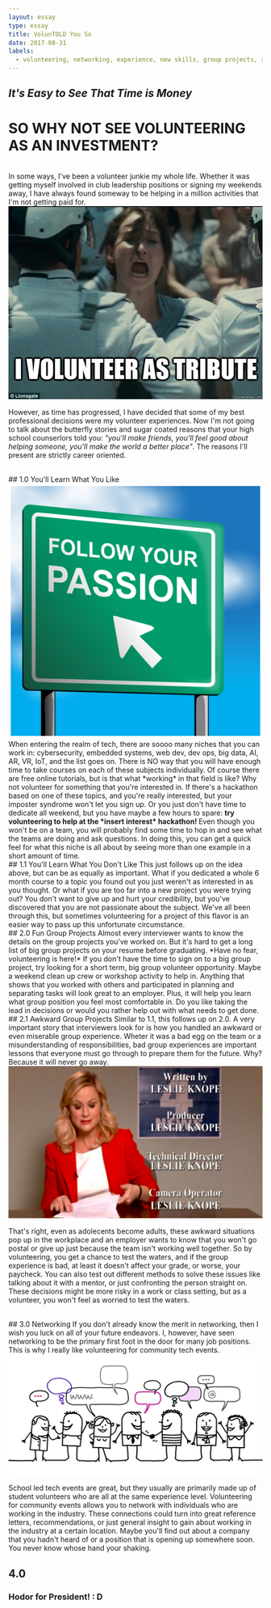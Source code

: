 ```yaml
---
layout: essay
type: essay
title: VolunTOLD You So
date: 2017-08-31
labels:
  - volunteering, networking, experience, new skills, group projects, resume building
---
```



## *It's Easy to See That Time is Money*
# SO WHY NOT SEE VOLUNTEERING AS AN INVESTMENT?

<br> 
In some ways, I've been a volunteer junkie my whole life. Whether it was getting myself involved in club leadership positions or signing my weekends away, I have always found someway to be helping in a million activities that I'm not getting paid for. 

<img class="ui medium left floated rounded image" src="../images/volunteer_tribute.jpg">

However, as time has progressed, I have decided that some of my best professional decisions were my volunteer experiences. Now I'm not going to talk about the butterfly stories and sugar coated reasons that your high school counserlors told you: *"you'll make friends, you'll feel good about helping someone, you'll make the world a better place"*. The reasons I'll present are strictly career oriented. 

<br>
## 1.0 You'll Learn What You Like
<img class="ui medium right floated rounded image" src="../images/volunteer_passion.jpg">
When entering the realm of tech, there are soooo many niches that you can work in: cybersecurity, embedded systems, web dev, dev ops, big data, AI, AR, VR, IoT, and the list goes on. There is NO way that you will have enough time to take courses on each of these subjects individually. Of course there are free online tutorials, but is that what *working* in that field is like? Why not volunteer for something that you're interested in. If there's a hackathon based on one of these topics, and you're really interested, but your imposter syndrome won't let you sign up. Or you just don't have time to dedicate all weekend, but you have maybe a few hours to spare: <b> try volunteering to help at the *insert interest* hackathon! </b> Even though you won't be on a team, you will probably find some time to hop in and see what the teams are doing and ask questions. In doing this, you can get a quick feel for what this niche is all about by seeing more than one example in a short amount of time. 

<br>
## 1.1 You'll Learn What You Don't Like
This just follows up on the idea above, but can be as equally as important. What if you dedicated a whole 6 month course to a topic you found out you just weren't as interested in as you thought. Or what if you are too far into a new project you were trying out? You don't want to give up and hurt your credibility, but you've discovered that you are not passionate about the subject. We've all been through this, but sometimes volunteering for a project of this flavor is an easier way to pass up this unfortunate circumstance.  

<br> 
## 2.0 Fun Group Projects
Almost every interviewer wants to know the details on the group projects you've worked on. But it's hard to get a long list of big group projects on your resume before graduating. *Have no fear, volunteering is here!* If you don't have the time to sign on to a big group project, try looking for a short term, big group volunteer opportunity. Maybe a weekend clean up crew or workshop activity to help in. Anything that shows that you worked with others and participated in planning and separating tasks will look great to an employer. Plus, it will help you learn what group position you feel most comfortable in. Do you like taking the lead in decisions or would you rather help out with what needs to get done. 

<br> 
## 2.1 Awkward Group Projects
Similar to 1.1, this follows up on 2.0. A very important story that interviewers look for is how you handled an awkward or even miserable group experience. Wheter it was a bad egg on the team or a misunderstanding of responsibilities, bad group experiences are important lessons that everyone must go through to prepare them for the future. Why? Because it will never go away. 

<img class="ui medium right floated rounded image" src="../images/volunteer_bad_group.png">

That's right, even as adolecents become adults, these awkward situations pop up in the workplace and an employer wants to know that you won't go postal or give up just because the team isn't working well together. So by volunteering, you get a chance to test the waters, and if the group experience is bad, at least it doesn't affect your grade, or worse, your paycheck. You can also test out different methods to solve these issues like talking about it with a mentor, or just confronting the person straight on. These decisions might be more risky in a work or class setting, but as a volunteer, you won't feel as worried to test the waters. 

<br> 
## 3.0 Networking
If you don't already know the merit in networking, then I wish you luck on all of your future endeavors. I, however, have seen networking to be the primary first foot in the door for many job positions. This is why I really like volunteering for community tech events.

<img class="ui medium left floated rounded image" src="../images/volunteer_networking.jpg">

School led tech events are great, but they usually are primarily made up of student volunteers who are all at the same experience level. Volunteering for community events allows you to network with individuals who are working in the industry. These connections could turn into great reference letters, recommendations, or just general insight to gain about working in the industry at a certain location. Maybe you'll find out about a company that you hadn't heard of or a position that is opening up somewhere soon. You never know whose hand your shaking. 



## 4.0 

###  Hodor for President! : D
